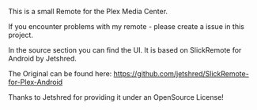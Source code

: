 This is a small Remote for the Plex Media Center.

If you encounter problems with my remote - please create a issue in this project.

In the source section you can find the UI.
It is based on SlickRemote for Android by Jetshred.

The Original can be found here: https://github.com/jetshred/SlickRemote-for-Plex-Android

Thanks to Jetshred for providing it under an OpenSource License!